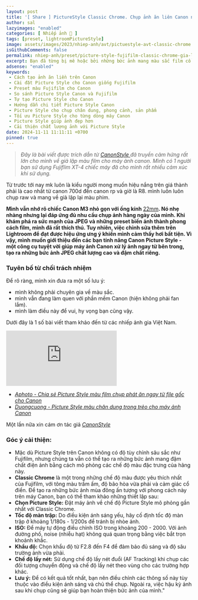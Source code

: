 ```yaml
---
layout: post
title: '[ Share ] PictureStyle Classic Chrome. Chụp ảnh ăn liên Canon như FujiFlim | Tải miễn phí'
author: sal
lazyimages: "enabled"
categories: [ Nhiếp ảnh 📸 ]
tags: [preset, lightroomPictureStyle]
image: assets/images/2023/nhiep-anh/avt/pictuestyle-avt-classic-chrome.webp
isGithubComments: false
permalink: nhiep-anh/preset/picture-style-fujifilm-classic-chrome-gia-lap-mau-phim-tren-canon
excerpt: Bạn đã từng bị mê hoặc bởi những bức ảnh mang màu sắc film cổ điển, trầm lắng và sâu lắng của máy ảnh Fujifilm? Giờ đây, bạn muốn tái tạo vẻ đẹp ấy trên chiếc Canon thân yêu của mình? Hãy cùng khám phá cách tạo ra những bức ảnh mang phong cách "Fuji-fied" ngay trên máy ảnh Canon thông qua việc tùy chỉnh Picture Style.
adsense: "enabled"
keywords:
 - Cách tạo ảnh ăn liền trên Canon
 - Cài đặt Picture Style cho Canon giống Fujifilm
 - Preset màu Fujifilm cho Canon
 - So sánh Picture Style Canon và Fujifilm
 - Tự tạo Picture Style cho Canon
 - Hướng dẫn chi tiết Picture Style Canon
 - Picture Style cho chụp chân dung, phong cảnh, sản phẩm
 - Tối ưu Picture Style cho từng dòng máy Canon
 - Picture Style giúp ảnh đẹp hơn
 - Cải thiện chất lượng ảnh với Picture Style
date: 2024-11-11 11:11:11 +0700
pinned: true
---
```


> _Đây là bài viết được trích dẫn từ_ [_CanonStyle_ ](https://www.canonstyle.com/blog/canassic-chrome-1/) _đã truyền cảm hứng rất lớn cho mình về giả lập màu film cho máy ảnh canon. Mình có 1 người bạn sử dụng Fujiflim XT-4 chiếc máy đã cho mình rất nhiều cảm xúc khi sử dụng._


Từ trước tới nay mk luôn là kiểu người mong muốn hiệu nắng trên giá thành phải là cao nhất từ canon 700d đến canon rp và giờ là R8. mình luôn luôn chụp raw và mang về giả lập lại màu phim.

**Mình vẫn nhớ rõ chiếc Canon M3 nhỏ gọn với ống kính** [22mm](https://anhhangxom.xyz/nhiep-anh/reviews/danh-gia-canon-ef-m-22mm-f2-ong-ke-bi-lang-quen)**. Nó nhẹ nhàng nhưng lại đáp ứng đủ nhu cầu chụp ảnh hàng ngày của mình. Khi khám phá ra sức mạnh của JPEG và những preset biến ảnh thành phong cách film, mình đã rất thích thú. Tuy nhiên, việc chỉnh sửa thêm trên Lightroom để đạt được hiệu ứng ưng ý khiến mình cảm thấy hơi bất tiện. Vì vậy, mình muốn giới thiệu đến các bạn tính năng Canon Picture Style - một công cụ tuyệt vời giúp máy ảnh Canon xử lý ảnh ngay từ bên trong, tạo ra những bức ảnh JPEG chất lượng cao và đậm chất riêng.**

### **Tuyên bố từ chối trách nhiệm**

Để rõ ràng, mình xin đưa ra một số lưu ý:

*   mình không phải chuyên gia về màu sắc.
*   mình vẫn đang làm quen với phần mềm Canon (hiện không phải fan lắm).
*   mình làm điều này để vui, hy vọng bạn cũng vậy.

Dưới đây là 1 số bài viết tham khảo đến từ các nhiếp ảnh gia Việt Nam.


<div class="video-container">
<iframe src="https://www.youtube.com/embed/l1RndPxf9tA" title="Picture Style màu trong trẻo VIP cho canon, chụp phát ăn ngay từ file gốc JPG" frameborder="0" allow="accelerometer; autoplay; clipboard-write; encrypted-media; gyroscope; picture-in-picture; web-share" referrerpolicy="strict-origin-when-cross-origin" allowfullscreen></iframe></div>

*   [_Aphoto - Chia sẻ Picture Style màu film chụp phát ăn ngay từ file gốc cho Canon_](https://aphoto.vn/chia-se-picture-style-mau-film-chup-phat-an-ngay-tu-file-goc-cho-canon/)
*   [_Duongcuong -  Picture Style màu chân dung trong trẻo cho máy ảnh Canon_](https://duongcuong.com/picture-style-mau-chan-dung-trong-treo-cho-may-anh-canon/)

<style>
table{border-collapse:collapse;border-spacing:0;margin:0 auto;width:700px}table td,table th{border:1px solid #ccc;padding:10px}table th{background-color:#f3f3f3}@media only screen and (max-width:700px){table{margin:0 10px;width:auto}}@media only screen and (max-width:480px){table td,table th{display:block;border-bottom:none}table tr:last-child td{border-bottom:1px solid #ccc}}
#resultIm{display:none;}
</style>
<div id="table-download"></div>
<script>
let linkDownload="https://anhhangxom.gumroad.com/l/classic-chrome-picture-profile-canon";let h2=document.createElement("h2");h2.style.fontStyle="normal",h2.style.marginLeft="0",h2.style.marginRight="0",h2.style.textAlign="start";let strong=document.createElement("strong");strong.textContent="Tải về",h2.appendChild(strong);let p=document.createElement("p");p.style.textAlign="center";let em=document.createElement("em");em.textContent="(Nếu link tải kh\xf4ng hoạt động, c\xe1c bạn vui l\xf2ng comment b\xean dưới để được hỗ trợ sớm nhất)",p.appendChild(em);let table=document.createElement("table"),tr1=document.createElement("tr"),th1=document.createElement("th");th1.textContent="Upload";let td1=document.createElement("td");td1.textContent="AnhHangXom",tr1.appendChild(th1),tr1.appendChild(td1);let tr2=document.createElement("tr"),th2=document.createElement("th");th2.textContent="Tải về";let td2=document.createElement("td"),pResult=document.createElement("p");pResult.id="result";let aDownload=document.createElement("a");aDownload.href=linkDownload,aDownload.target="_blank",aDownload.classList.add("item-link","item-content","link","external"),aDownload.id="facebook",aDownload.textContent="Tải xuống",aDownload.onclick=function(t){getHrefOnclickAndRedirectWithLink(t)};let imgResultIm=document.createElement("img");imgResultIm.loading="lazy",imgResultIm.id="resultIm",imgResultIm.src="https://i.stack.imgur.com/SBv4T.gif",imgResultIm.alt="Computer man",imgResultIm.width="250",td2.appendChild(pResult),td2.appendChild(aDownload),td2.appendChild(imgResultIm),tr2.appendChild(th2),tr2.appendChild(td2);let tr3=document.createElement("tr"),th3=document.createElement("th");th3.textContent="Pass(Nếu có)";let td3=document.createElement("td");td3.textContent="anhhangxom.xyz",tr3.appendChild(th3),tr3.appendChild(td3),table.appendChild(tr1),table.appendChild(tr2),table.appendChild(tr3);let tableDownloadDiv=document.getElementById("table-download");tableDownloadDiv.appendChild(h2),tableDownloadDiv.appendChild(p),tableDownloadDiv.appendChild(table);
function redirect(){setInterval(myURL,5e3),document.getElementById("result").innerHTML="<b>🕵️ Đang tạo link tải. Bạn đợi tẹo nha ;)"}
function myURL(){document.location.href=linkDownload,toggleImage(),clearInterval(interval)}
function toggleImage() {document.getElementById("resultIm").style.display = "block";
}
</script>

Một lần nữa xin cám ơn tác giả [_CanonStyle_](https://www.canonstyle.com/blog/canassic-chrome-1/)

### Góc ý cải thiện:

 *   Mặc dù Picture Style trên Canon không có độ tùy chỉnh sâu sắc như Fujifilm, nhưng chúng ta vẫn có thể tạo ra những bức ảnh mang đậm chất điện ảnh bằng cách mô phỏng các chế độ màu đặc trưng của hãng này.
*   **Classic Chrome** là một trong những chế độ màu được yêu thích nhất của Fujifilm, với tông màu trầm ấm, độ bão hòa vừa phải và cảm giác cổ điển. Để tạo ra những bức ảnh mùa đông ấn tượng với phong cách này trên máy Canon, bạn có thể tham khảo những thiết lập sau:
*   **Chọn Picture Style:** Đặt máy ảnh về chế độ Picture Style mô phỏng gần nhất với Classic Chrome.
*   **Tốc độ màn trập:** Do điều kiện ánh sáng yếu, hãy cố định tốc độ màn trập ở khoảng 1/180s - 1/200s để tránh bị nhòe ảnh.
*   **ISO:** Để máy tự động điều chỉnh ISO trong khoảng 200 - 2000. Với ảnh đường phố, noise (nhiễu hạt) không quá quan trọng bằng việc bắt trọn khoảnh khắc.
*   **Khẩu độ:** Chọn khẩu độ từ F2.8 đến F4 để đảm bảo đủ sáng và độ sâu trường ảnh vừa phải.
*   **Chế độ lấy nét:** Sử dụng chế độ lấy nét đuổi (AF Tracking) khi chụp các đối tượng chuyển động và chế độ lấy nét theo vùng cho các trường hợp khác.
*   **Lưu ý:** Để có kết quả tốt nhất, bạn nên điều chỉnh các thông số này tùy thuộc vào điều kiện ánh sáng và chủ thể chụp. Ngoài ra, việc hậu kỳ ảnh sau khi chụp cũng sẽ giúp bạn hoàn thiện bức ảnh của mình."

